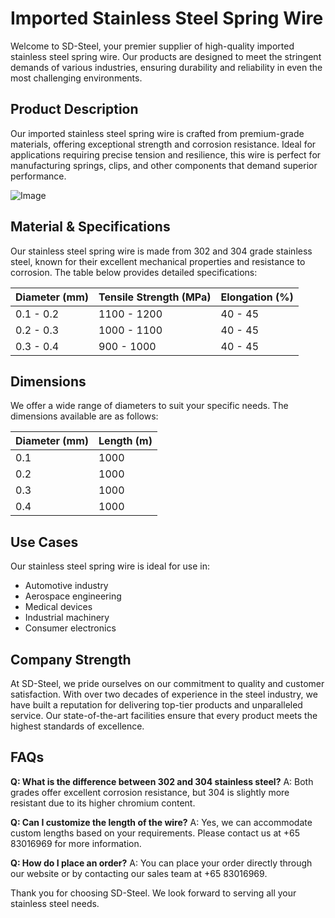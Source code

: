# Imported Stainless Steel Spring Wire

Welcome to SD-Steel, your premier supplier of high-quality imported stainless steel spring wire. Our products are designed to meet the stringent demands of various industries, ensuring durability and reliability in even the most challenging environments.

## Product Description

Our imported stainless steel spring wire is crafted from premium-grade materials, offering exceptional strength and corrosion resistance. Ideal for applications requiring precise tension and resilience, this wire is perfect for manufacturing springs, clips, and other components that demand superior performance.

![Image](https://github.com/user-attachments/assets/2567258e-e124-4816-932d-1809bd27ef0b)

## Material & Specifications

Our stainless steel spring wire is made from 302 and 304 grade stainless steel, known for their excellent mechanical properties and resistance to corrosion. The table below provides detailed specifications:

| Diameter (mm) | Tensile Strength (MPa) | Elongation (%) |
|---------------|------------------------|----------------|
| 0.1 - 0.2     | 1100 - 1200            | 40 - 45        |
| 0.2 - 0.3     | 1000 - 1100            | 40 - 45        |
| 0.3 - 0.4     | 900 - 1000             | 40 - 45        |

## Dimensions

We offer a wide range of diameters to suit your specific needs. The dimensions available are as follows:

| Diameter (mm) | Length (m) |
|---------------|------------|
| 0.1           | 1000       |
| 0.2           | 1000       |
| 0.3           | 1000       |
| 0.4           | 1000       |

## Use Cases

Our stainless steel spring wire is ideal for use in:
- Automotive industry
- Aerospace engineering
- Medical devices
- Industrial machinery
- Consumer electronics

## Company Strength

At SD-Steel, we pride ourselves on our commitment to quality and customer satisfaction. With over two decades of experience in the steel industry, we have built a reputation for delivering top-tier products and unparalleled service. Our state-of-the-art facilities ensure that every product meets the highest standards of excellence.

## FAQs

**Q: What is the difference between 302 and 304 stainless steel?**
A: Both grades offer excellent corrosion resistance, but 304 is slightly more resistant due to its higher chromium content.

**Q: Can I customize the length of the wire?**
A: Yes, we can accommodate custom lengths based on your requirements. Please contact us at +65 83016969 for more information.

**Q: How do I place an order?**
A: You can place your order directly through our website or by contacting our sales team at +65 83016969.

Thank you for choosing SD-Steel. We look forward to serving all your stainless steel needs.